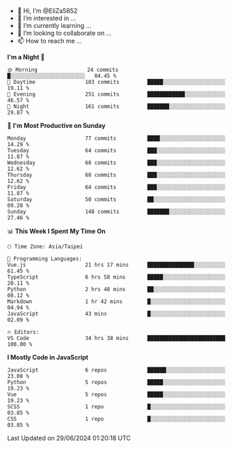 - 👋 Hi, I’m @EliZa5852
- 👀 I’m interested in ...
- 🌱 I’m currently learning ...
- 💞️ I’m looking to collaborate on ...
- 📫 How to reach me ...

<!--START_SECTION:waka-->
**I'm a Night 🦉** 

```text
🌞 Morning                24 commits          █░░░░░░░░░░░░░░░░░░░░░░░░   04.45 % 
🌆 Daytime                103 commits         █████░░░░░░░░░░░░░░░░░░░░   19.11 % 
🌃 Evening                251 commits         ████████████░░░░░░░░░░░░░   46.57 % 
🌙 Night                  161 commits         ███████░░░░░░░░░░░░░░░░░░   29.87 % 
```
📅 **I'm Most Productive on Sunday** 

```text
Monday                   77 commits          ████░░░░░░░░░░░░░░░░░░░░░   14.29 % 
Tuesday                  64 commits          ███░░░░░░░░░░░░░░░░░░░░░░   11.87 % 
Wednesday                68 commits          ███░░░░░░░░░░░░░░░░░░░░░░   12.62 % 
Thursday                 68 commits          ███░░░░░░░░░░░░░░░░░░░░░░   12.62 % 
Friday                   64 commits          ███░░░░░░░░░░░░░░░░░░░░░░   11.87 % 
Saturday                 50 commits          ██░░░░░░░░░░░░░░░░░░░░░░░   09.28 % 
Sunday                   148 commits         ███████░░░░░░░░░░░░░░░░░░   27.46 % 
```


📊 **This Week I Spent My Time On** 

```text
🕑︎ Time Zone: Asia/Taipei

💬 Programming Languages: 
Vue.js                   21 hrs 17 mins      ███████████████░░░░░░░░░░   61.45 % 
TypeScript               6 hrs 58 mins       █████░░░░░░░░░░░░░░░░░░░░   20.11 % 
Python                   2 hrs 48 mins       ██░░░░░░░░░░░░░░░░░░░░░░░   08.12 % 
Markdown                 1 hr 42 mins        █░░░░░░░░░░░░░░░░░░░░░░░░   04.94 % 
JavaScript               43 mins             █░░░░░░░░░░░░░░░░░░░░░░░░   02.09 % 

🔥 Editors: 
VS Code                  34 hrs 38 mins      █████████████████████████   100.00 % 
```

**I Mostly Code in JavaScript** 

```text
JavaScript               6 repos             ██████░░░░░░░░░░░░░░░░░░░   23.08 % 
Python                   5 repos             █████░░░░░░░░░░░░░░░░░░░░   19.23 % 
Vue                      5 repos             █████░░░░░░░░░░░░░░░░░░░░   19.23 % 
SCSS                     1 repo              █░░░░░░░░░░░░░░░░░░░░░░░░   03.85 % 
CSS                      1 repo              █░░░░░░░░░░░░░░░░░░░░░░░░   03.85 % 
```




 Last Updated on 29/06/2024 01:20:18 UTC
<!--END_SECTION:waka-->
